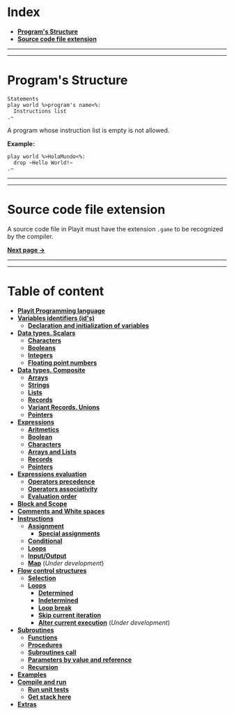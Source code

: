 # **Index**

- [**Program's Structure**](01-Program-and-files.md/#programs-structure)
- [**Source code file extension**](01-Program-and-files.md/#source-code-file-extension)

---
---

# **Program's Structure**

```Playit
Statements
play world %>program's name<%:
  Instructions list
.~
```

A program whose instruction list is empty is not allowed.

**Example:**

```Playit
play world %>HolaMundo<%:
  drop ~Hello World!~
.~
```

---
---
# **Source code file extension**

A source code file in Playit must have the extension `.game` to be recognized by the compiler.

[**Next page ->**](02-Id's-and-types.md/#index)

---
---
# **Table of content** <!-- omit in toc -->

- [**Playit Programming language**](../README.md/#playit-programming-language)
- [**Variables identifiers (id's)**](02-Id's-and-types.md/#variables-identifiers-(id's))
  - [**Declaration and initialization of variables**](02-Id's-and-types.md/#declaration-and-initialization-of-variables)
- [**Data types. Scalars**](02-Id's-and-types.md/#data-types-scalars)
  - [**Characters**](02-Id's-and-types.md/#characters)
  - [**Booleans**](02-Id's-and-types.md/#booleans)
  - [**Integers**](02-Id's-and-types.md/#integers)
  - [**Floating point numbers**](02-Id's-and-types.md/#floating-point-numbers)
- [**Data types. Composite**](02-Id's-and-types.md/#data-types-composite)
  - [**Arrays**](02-Id's-and-types.md/#arrays)
  - [**Strings**](02-Id's-and-types.md/#strings)
  - [**Lists**](02-Id's-and-types.md/#lists)
  - [**Records**](02-Id's-and-types.md/#records)
  - [**Variant Records. Unions**](02-Id's-and-types.md/#variant-records-unions)
  - [**Pointers**](02-Id's-and-types.md/#pointers)
- [**Expressions**](03-Expressions.md/#expressions)
  - [**Aritmetics**](03-Expressions.md/#aritmetics)
  - [**Boolean**](03-Expressions.md/#boolean)
  - [**Characters**](03-Expressions.md/#characters)
  - [**Arrays and Lists**](03-Expressions.md/#arrays-and-lists)
  - [**Records**](03-Expressions.md/#records)
  - [**Pointers**](03-Expressions.md/#pointers)
- [**Expressions evaluation**](03-Expressions.md/#expressions-evaluation)
  - [**Operators precedence**](03-Expressions.md/#operators-precedence)
  - [**Operators associativity**](03-Expressions.md/#operators-associativity)
  - [**Evaluation order**](03-Expressions.md/#evaluation-order)
- [**Block and Scope**](04-Block-Scope-Comments.md/#block-and-scope)
- [**Comments and White spaces**](04-Block-Scope-Comments.md/#comments-and-white-spaces)
- [**Instructions**](05-Instructions.md/#instructions)
  - [**Assignment**](05-Instructions.md/#assignment)
    - [**Special assignments**](05-Instructions.md/#special-assignments)
  - [**Conditional**](05-Instructions.md/#conditional)
  - [**Loops**](05-Instructions.md/#loops)
  - [**Input/Output**](05-Instructions.md/#inputoutput)
  - [**Map**](05-Instructions.md/#map-(*Under-development*)) (*Under development*)
- [**Flow control structures**](06-Flow-control.md/#flow-control-structures)
  - [**Selection**](06-Flow-control.md/#selection)
  - [**Loops**](06-Flow-control.md/#loops)
    - [**Determined**](06-Flow-control.md/#determined)
    - [**Indetermined**](06-Flow-control.md/#indetermined)
    - [**Loop break**](06-Flow-control.md/#loop-break)
    - [**Skip current iteration**](06-Flow-control.md/#skip-current-iteration)
    - [**Alter current execution**](06-Flow-control.md/#alter-current-execution-(*Under-development*)) (*Under development*)
- [**Subroutines**](07-Subroutines.md/#subroutines)
  - [**Functions**](07-Subroutines.md/#functions)
  - [**Procedures**](07-Subroutines.md/#procedures)
  - [**Subroutines call**](07-Subroutines.md/#subroutines-call)
  - [**Parameters by value and reference**](07-Subroutines.md/#parameters-by-value-and-reference)
  - [**Recursion**](07-Subroutines.md/#recursion)
- [**Examples**](../README.md/#examples)
- [**Compile and run**](08-Compile-and-run.md/#compile-and-run)
  - [**Run unit tests**](08-Compile-and-run.md/#run-unit-tests)
  - [**Get stack here**](08-Compile-and-run.md/#get-stack-here)
- [**Extras**](../README.md/#extras)
